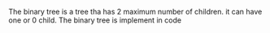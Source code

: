 The binary tree is a tree tha has 2 maximum number of children. it can have one or 0 child.
The binary tree is implement in code
